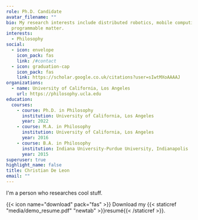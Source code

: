 ```yaml
---
role: Ph.D. Candidate
avatar_filename: ""
bio: My research interests include distributed robotics, mobile computing and
  programmable matter.
interests:
  - Philosophy
social:
  - icon: envelope
    icon_pack: fas
    link: /#contact
  - icon: graduation-cap
    icon_pack: fas
    link: https://scholar.google.co.uk/citations?user=sIwtMXoAAAAJ
organizations:
  - name: University of California, Los Angeles
    url: https://philosophy.ucla.edu
education:
  courses:
    - course: Ph.D. in Philosophy
      institution: University of California, Los Angeles
      year: 2022
    - course: M.A. in Philosophy
      institution: University of California, Los Angeles
      year: 2016
    - course: B.A. in Philosophy
      institution: Indiana University-Purdue University, Indianapolis
      year: 2015
superuser: true
highlight_name: false
title: Christian De Leon
email: ""
---
```

I'm a person who researches cool stuff.

{{< icon name="download" pack="fas" >}} Download my {{< staticref "media/demo_resume.pdf" "newtab" >}}resumé{{< /staticref >}}.
